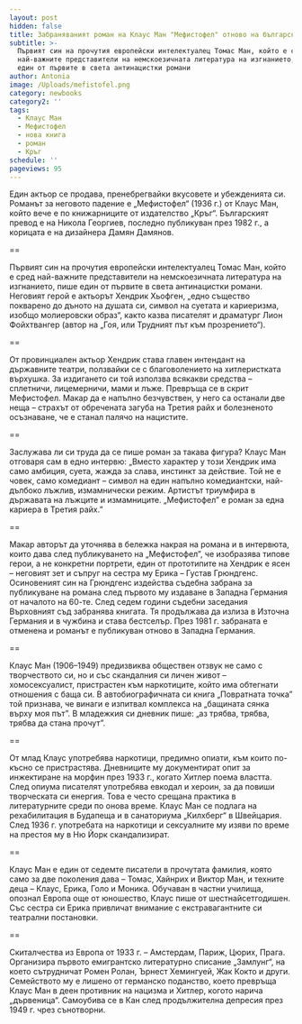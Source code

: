 ```yaml
---
layout: post
hidden: false
title: Забраняваният роман на Клаус Ман "Мефистофел" отново на български
subtitle: >-
  Първият син на прочутия европейски интелектуалец Томас Ман, който е сред
  най-важните представители на немскоезичната литература на изгнанието, пише
  един от първите в света антинацистки романи
author: Antonia
image: /Uploads/mefistofel.png
category: newbooks
category2: ''
tags:
  - Клаус Ман
  - Мефистофел
  - нова книга
  - роман
  - Кръг
schedule: ''
pageviews: 95
---
```

Един актьор се продава, пренебрегвайки вкусовете и убежденията си. Романът за неговото падение е „Мефистофел“ (1936 г.) от Клаус Ман, който вече е по книжарниците от издателство „Кръг“. Българският превод е на Никола Георгиев, последно публикуван през 1982 г., а корицата е на дизайнера Дамян Дамянов. 

\==

Първият син на прочутия европейски интелектуалец Томас Ман, който е сред най-важните представители на немскоезичната литература на изгнанието, пише един от първите в света антинацистки романи. Неговият герой е актьорът Хендрик Хьофген, „едно същество покварено до дъното на душата си, символ на суетата и кариеризма, изобщо молиеровски образ“, както казва писателят и драматург Лион Фойхтвангер (автор на „Гоя, или Трудният път към прозрението“). 

\==

От провинциален актьор Хендрик става главен интендант на държавните театри, ползвайки се с благоволението на хитлеристката върхушка. За издигането си той използва всякакви средства – сплетничи, лицемерничи, мами и лъже. Превръща се в скрит Мефистофел. Макар да е напълно безчувствен, у него са останали две неща – страхът от обречената загуба на Третия райх и болезненото осъзнаване, че е станал палячо на нацистите. 

\==

Заслужава ли си труда да се пише роман за такава фигура? Клаус Ман отговаря сам в едно интервю: „Вместо характер у този Хендрик има само амбиция, суета, жажда за слава, инстинкт за действие. Той не е човек, само комедиант – символ на един напълно комедиантски, най-дълбоко лъжлив, измамнически режим. Артистът триумфира в държавата на лъжците и измамниците. „Мефистофел” е роман за една кариера в Третия райх.” 

\==

Макар авторът да уточнява в бележка накрая на романа и в интервюта, които дава след публикуването на „Мефистофел”, че изобразява типове герои, а не конкретни портрети, един от прототипите на Хендрик е ясен – неговият зет и съпруг на сестра му Ерика – Густав Грюндгенс. Осиновеният син на Грюндгенс издейства съдебна забрана за публикуване на романа след първото му издаване в Западна Германия от началото на 60-те. След седем години съдебни заседания Върховният съд забранява книгата. Тя продължава да излиза в Източна Германия и в чужбина и става бестселър. През 1981 г. забраната е отменена и романът е публикуван отново в Западна Германия.

\==

Клаус Ман (1906–1949) предизвиква обществен отзвук не само с творчеството си, но и със скандалния си личен живот – хомосексуалист, пристрастен към наркотиците, който има обтегнати отношения с баща си. В автобиографичната си книга „Повратната точка” той признава, че винаги е изпитвал комплекса на „бащината сянка върху моя път”. В младежкия си дневник пише: „аз трябва, трябва, трябва да стана прочут”. 

\==

От млад Клаус употребява наркотици, предимно опиати, към които по-късно се пристрастява. Дневниците му документират опит за инжектиране на морфин през 1933 г., когато Хитлер поема властта. След опиума писателят употребява евкодал и хероин, за да повиши творческата си енергия. Това е често срещана практика в литературните среди по онова време. Клаус Ман се подлага на рехабилитация в Будапеща и в санаториума „Килхберг“ в Швейцария. След 1936 г. употребата на наркотици и сексуалните му изяви по време на престоя му в Ню Йорк скандализират.

\==

Клаус Ман е един от седемте писатели в прочутата фамилия, която само за две поколения дава – Томас, Хайнрих и Виктор Ман, и техните деца – Клаус, Ерика, Голо и Моника. Обучаван в частни училища, опознал Европа още от юношество, Клаус пише от шестнайсетгодишен. Със сестра си Ерика привличат внимание с екстравагантните си театрални постановки. 

\==

Скиталчества из Европа от 1933 г. – Амстердам, Париж, Цюрих, Прага. Организира първото емигрантско литературно списание „Замлунг“, на което сътрудничат Ромен Ролан, Ърнест Хемингуей, Жак Кокто и други. Семейството му е лишено от германско поданство, което превръща Клаус Ман в деен противник на нацизма и Хитлер, когото нарича „дървеница“. Самоубива се в Кан след продължителна депресия през 1949 г. чрез сънотворни.
